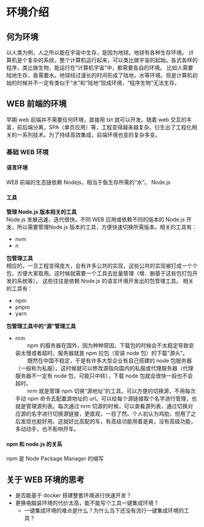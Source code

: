 # 环境介绍
## 何为环境
以人类为例，人之所以能在宇宙中生存，是因为地球。地球有各种生存环境。
计算机是个复杂的系统，整个计算机运行起来，可以类比做宇宙的起始。各式各样的程序，类比做生物，能运行在“计算机宇宙”中，都需要各自的环境。
比如人需要陆地生存，鱼需要水。地球经过漫长的时间形成了陆地，水等环境。但是计算机初始的时候并不一定有类似于“水”和“陆地”现成环境，“程序生物”无法生存。

## WEB 前端的环境
早期 web 前端并不需要任何环境，直接用 txt 就可以开发。随着 web 交互的丰富，前后端分离，SPA（单页应用）等，工程变得越来越复杂。衍生出了工程化相关的一系列技术。为了持续高效集成，前端环境也变的复杂多变。

### 基础 WEB 环境
#### 语言环境
WEB 前端的生态链依赖 Nodejs，相当于鱼生存所需的“水”。
Node.js

#### 工具
**管理 Node.js 版本相关的工具**  
Node.js 发展迅速，迭代很快。不同 WEB 应用或依赖不同的版本的 Node.js 开发，所以需要管理Node.js 版本的工具，方便快速切换所需版本。相关的工具有：
- nvm
- n  

**包管理工具**  
相应的，一旦工程变得庞大，会有许多公共的实现，这些公共的实现被打成一个个包，方便大家取用。这时候就需要一个工具去批量管理（增、删基于这些包打包开发的系统等）。 这些往往是依赖 Node.js 的语言环境开发出的包管理工具。 相关的工具有：
- npm
- pnpm
- yarn
    
**包管理工具中的“源”管理工具**
- nrm  
&nbsp;&nbsp;&nbsp;&nbsp;&nbsp;&nbsp;&nbsp;&nbsp;npm 的服务器在国外，因为种种原因，下载包的时候会不太稳定导致安装太慢或者超时。服务器就是 npm 拉包（安装 node 包）的下载“源头”。  
&nbsp;&nbsp;&nbsp;&nbsp;&nbsp;&nbsp;&nbsp;&nbsp;既然在中国不稳定，于是有许多大型企业有自己搭建的 node 包服务器（一般称为私服）。这时候就可以修改源指向国内的私服或代理服务器（代理服务器不一定有 node 包，可能只中转），下载 node 包就会很快一般也不会超时。  
&nbsp;&nbsp;&nbsp;&nbsp;&nbsp;&nbsp;&nbsp;&nbsp;nrm 就是管理 npm 切换“源地址”的工具。可以方便的切换源，不用每次手动 npm 命令去配置源地址的 url。可以给每个源链接取个名字进行管理，也就是管理源列表。每次通过 nrm 切源的时候，可以查看源列表，通过切换对应源的名字进行切换源链接，更直观，一目了然。个人初认为鸡肋，但用了之后发现也挺好用。这就好比高配的车，有高级功能用着是爽，没有高级功能，多动动手，也不影响开车。

#### npm 和 node.js 的关系
npm 是 Node Package Manager 的缩写

## 关于 WEB 环境的思考
- 是否能基于 docker 搭建整套环境进行快速开发？
- 更换电脑装环境的代价太高，能不能写个工具一键集成环境？
    - 一键集成环境的难点是什么？为什么当下还没有流行一键集成环境的工具？
